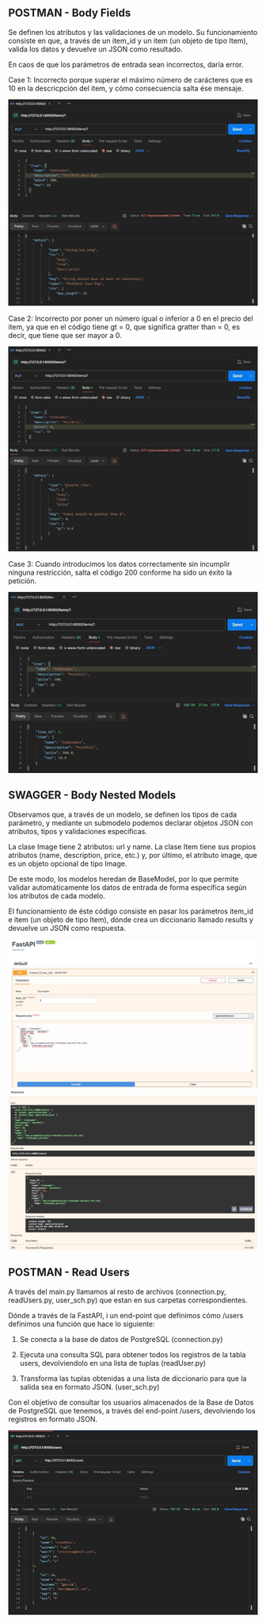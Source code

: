 ## POSTMAN - Body Fields

Se definen los atributos y las validaciones de un modelo.
Su funcionamiento consiste en que, a través de un item_id y un item (un objeto de tipo Item), valida los datos y devuelve un JSON como resultado.

En caos de que los parámetros de entrada sean incorrectos, daría error.

Case 1: Incorrecto porque superar el máximo número de carácteres que es 10 en la descricpción del item, y cómo consecuencia salta ése mensaje.

<img src="./Readme_imgs/bodyFields2_ErrorCaracteres_Postman.JPG"/>

<br>

Case 2: Incorrecto por poner un número igual o inferior a 0 en el precio del item, ya que en el código tiene gt = 0, que significa gratter than = 0, es decir, que tiene que ser mayor a 0.

<img src="./Readme_imgs/bodyFields3_ErrorPrice_Postman.JPG"/>

<br>

Case 3: Cuando introducimos los datos correctamente sin incumplir ninguna restricción, salta el código 200 conforme ha sido un éxito la petición.

<img src="./Readme_imgs/bodyFields1_200_Postman.JPG"/>

## SWAGGER - Body Nested Models

Observamos que, a través de un modelo, se definen los tipos de cada parámetro, y mediante un submodelo podemos declarar objetos JSON con atributos, tipos y validaciones específicas.

La clase Image tiene 2 atributos: url y name.
La clase Item tiene sus propios atributos (name, description, price, etc.) y, por último, el atributo image, que es un objeto opcional de tipo Image.

De este modo, los modelos heredan de BaseModel, por lo que permite validar automáticamente los datos de entrada de forma específica según los atributos de cada modelo.

El funcionamiento de éste código consiste en pasar los parámetros item_id e item (un objeto de tipo Item), dónde crea un diccionario llamado results y devuelve un JSON como respuesta.

<img src="./Readme_imgs/bodyNested1_200_Swagger.JPG"/>

<img src="./Readme_imgs/bodyNested2_200_Swagger.JPG"/>

<br>


## POSTMAN - Read Users

A través del main.py llamamos al resto de archivos (connection.py, readUsers.py, user_sch.py) que estan en sus carpetas correspondientes.

Dónde a través de la FastAPI, i un end-point que definimos cómo /users definimos una función que hace lo siguiente:

1. Se conecta a la base de datos de PostgreSQL (connection.py)

2. Ejecuta una consulta SQL para obtener todos los registros de la tabla users, devolviendolo en una lista de tuplas (readUser.py)

3. Transforma las tuplas obtenidas a una lista de diccionario para que la salida sea en formato JSON. (user_sch.py)

Con el objetivo de consultar los usuarios almacenados de la Base de Datos de PostgreSQL que tenemos, a través del end-point /users, devolviendo los registros en formato JSON.

<img src="./Readme_imgs/readUsers_postman.JPG"/>